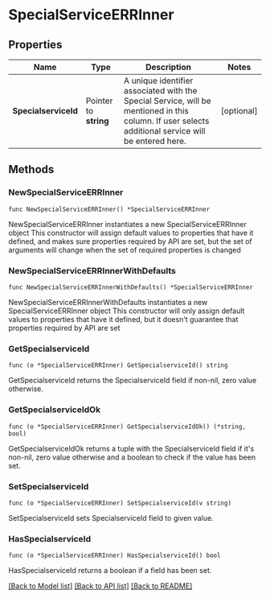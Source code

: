 # SpecialServiceERRInner

## Properties

Name | Type | Description | Notes
------------ | ------------- | ------------- | -------------
**SpecialserviceId** | Pointer to **string** | A unique identifier associated with the Special Service, will be mentioned in this column. If user selects additional service will be entered here. | [optional] 

## Methods

### NewSpecialServiceERRInner

`func NewSpecialServiceERRInner() *SpecialServiceERRInner`

NewSpecialServiceERRInner instantiates a new SpecialServiceERRInner object
This constructor will assign default values to properties that have it defined,
and makes sure properties required by API are set, but the set of arguments
will change when the set of required properties is changed

### NewSpecialServiceERRInnerWithDefaults

`func NewSpecialServiceERRInnerWithDefaults() *SpecialServiceERRInner`

NewSpecialServiceERRInnerWithDefaults instantiates a new SpecialServiceERRInner object
This constructor will only assign default values to properties that have it defined,
but it doesn't guarantee that properties required by API are set

### GetSpecialserviceId

`func (o *SpecialServiceERRInner) GetSpecialserviceId() string`

GetSpecialserviceId returns the SpecialserviceId field if non-nil, zero value otherwise.

### GetSpecialserviceIdOk

`func (o *SpecialServiceERRInner) GetSpecialserviceIdOk() (*string, bool)`

GetSpecialserviceIdOk returns a tuple with the SpecialserviceId field if it's non-nil, zero value otherwise
and a boolean to check if the value has been set.

### SetSpecialserviceId

`func (o *SpecialServiceERRInner) SetSpecialserviceId(v string)`

SetSpecialserviceId sets SpecialserviceId field to given value.

### HasSpecialserviceId

`func (o *SpecialServiceERRInner) HasSpecialserviceId() bool`

HasSpecialserviceId returns a boolean if a field has been set.


[[Back to Model list]](../README.md#documentation-for-models) [[Back to API list]](../README.md#documentation-for-api-endpoints) [[Back to README]](../README.md)


